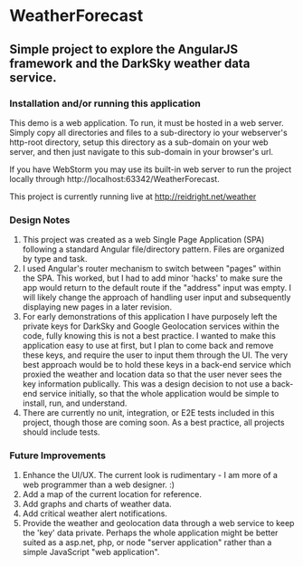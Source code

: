 # WeatherForecast
## Simple project to explore the AngularJS framework and the DarkSky weather data service.

### Installation and/or running this application

This demo is a web application.  To run, it must be hosted in a web server.  Simply copy all directories and files to a sub-directory
io your webserver's http-root directory, setup this directory as a sub-domain on your web server, and then just navigate to this 
sub-domain in your browser's url.

If you have WebStorm you may use its built-in web server to run the project locally through http://localhost:63342/WeatherForecast. 

This project is currently running live at http://reidright.net/weather

### Design Notes
1.  This project was created as a web Single Page Application (SPA) following a standard Angular file/directory pattern. Files are organized by type and task.
2.  I used Angular's router mechanism to switch between "pages" within the SPA.  This worked, but I had to add minor 'hacks' to make sure the app would return to the default route if the "address" input was empty.  I will likely change the approach of handling user input and subsequently displaying new pages in a later revision.
3.  For early demonstrations of this application I have purposely left the private keys for DarkSky and Google Geolocation services within the code, fully knowing this is not a best practice. I wanted to make this application easy to use at first, but I plan to come back and remove these keys, and require the user to input them through the UI.  The very best approach would be to hold these keys in a back-end service which proxied the weather and location data so that the user never sees the key information publically.  This was a design decision to not use a back-end service initially, so that the whole application would be simple to install, run, and understand.
4.  There are currently no unit, integration, or E2E tests included in this project, though those are coming soon.  As a best practice, all projects should include tests.  

### Future Improvements
1.  Enhance the UI/UX.  The current look is rudimentary - I am more of a web programmer than a web designer. :)
2.  Add a map of the current location for reference.
3.  Add graphs and charts of weather data.
4.  Add critical weather alert notifications.
5.  Provide the weather and geolocation data through a web service to keep the 'key' data private.  Perhaps the whole application might be better suited as a asp.net, php, or node "server application" rather than a simple JavaScript "web application".

